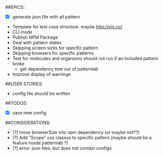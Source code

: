 ##EPICS:
* [x] generate json file with all pattern
* Template for test case structure. maybe http://ejs.co/
* CLI mode
* Publish NPM Package
* Deal with pattern states
* Skipping screen sizes for specific pattern
* Skipping browsers for specific patterns
* Test for molecules and organisms should not run if an included pattern broke
    * get dependency tree out of patternlab
* Improve display of warnings

##USER STORIES: 
* config file should be written

##TODOS:
* [x] save new config



##CONSIDERATIONS:
* [?] move browserSize into npm dependency (or maybe not??)
* [?] Add "Scope" css classes to specific pattern (maybe should be a feature inside patternlab ?)
* [?] error: json files, but does not contain configs